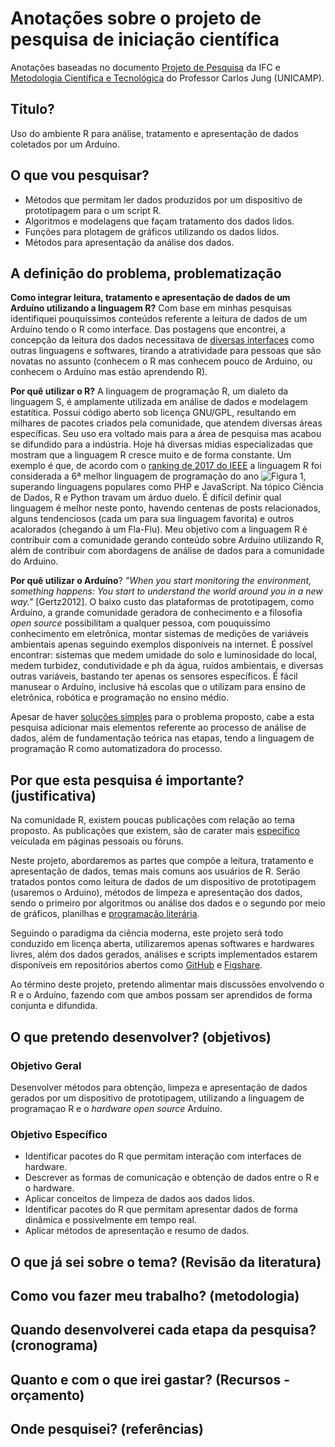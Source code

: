 # Anotações sobre o projeto de pesquisa de iniciação científica

Anotações baseadas no documento [Projeto de Pesquisa](http://biblioteca.ifc.edu.br/wp-content/uploads/sites/9/2014/07/Como-elaborar-um-projeto-de-pesquisa-de-Inicia%C3%A7%C3%A3o-Cient%C3%ADfica.pdf) da IFC e [Metodologia Científica e Tecnológica](http://www.dsce.fee.unicamp.br/~antenor/mod8.pdf) do Professor Carlos Jung (UNICAMP).

## Titulo?

Uso do ambiente R para análise, tratamento e apresentação de dados coletados por um Arduíno.

## O que vou pesquisar?

* Métodos que permitam ler dados produzidos por um dispositivo de prototipagem para o um script R.
* Algoritmos e modelagens que façam tratamento dos dados lidos.
* Funções para plotagem de gráficos utilizando os dados lidos.
* Métodos para apresentação da análise dos dados.

## A definição do problema, problematização

**Como integrar leitura, tratamento e apresentação de dados de um Arduíno utilizando a linguagem R?** Com base em minhas pesquisas identifiquei pouquíssimos conteúdos referente a leitura de dados de um Arduíno tendo o R como interface. Das postagens que encontrei, a concepção da leitura dos dados necessitava de [diversas interfaces](https://magesblog.com/post/2012-10-02-connecting-real-world-to-r-with-arduino/) como outras linguagens e softwares, tirando a atratividade para pessoas que são novatas no assunto (conhecem o R mas conhecem pouco de Arduino, ou conhecem o Arduíno mas estão aprendendo R).

**Por quê utilizar o R?** A linguagem de programação R, um dialeto da linguagem S, é amplamente utilizada em análise de dados e modelagem estatítica. Possui código aberto sob licença GNU/GPL, resultando em milhares de pacotes criados pela comunidade, que atendem diversas áreas específicas. Seu uso era voltado mais para a área de pesquisa mas acabou se difundido para a indústria. Hoje há diversas mídias especializadas que mostram que a linguagem R cresce muito e de forma constante. Um exemplo é que, de acordo com o [ranking de 2017 do IEEE](https://spectrum.ieee.org/computing/software/the-2017-top-programming-languages) a linguagem R foi considerada a 6ª melhor linguagem de programação do ano ![Figura 1](r_ranking_I3E.jpeg), superando linguagens populares como PHP e JavaScript.
Na tópico Ciência de Dados, R e Python travam um árduo duelo. É difícil definir qual linguagem é melhor neste ponto, havendo centenas de posts relacionados, alguns tendenciosos (cada um para sua linguagem favorita) e outros acalorados (chegando à um Fla-Flu). Meu objetivo com a linguagem R é contribuir com a comunidade gerando conteúdo sobre Arduíno utilizando R, além de contribuir com abordagens de análise de dados para a comunidade do Arduino.

**Por quê utilizar o Arduíno**? _"When you start monitoring the environment, something happens: You start to understand the world around you in a new way."_ [Gertz2012]. O baixo custo das plataformas de prototipagem, como Arduíno, a grande comunidade geradora de conhecimento e a filosofia *open source* possibilitam a qualquer pessoa, com pouquissímo conhecimento em eletrônica, montar sistemas de medições de variáveis ambientais apenas seguindo exemplos disponíveis na internet. É possível encontrar: sistemas que medem umidade do solo e luminosidade do local, medem turbidez, condutividade e ph da água, ruídos ambientais, e diversas outras variáveis, bastando ter apenas os sensores específicos. É fácil manusear o Arduíno, inclusive há escolas que o utilizam para ensino de eletrônica, robótica e programação no ensino médio.
 
Apesar de haver [soluções simples](https://magesblog.com/post/2015-02-17-reading-arduino-data-directly-into-r/) para o problema proposto, cabe a esta pesquisa adicionar mais elementos referente ao processo de análise de dados, além de fundamentação teórica nas etapas, tendo a linguagem de programação R como automatizadora do processo.

## Por que esta pesquisa é importante? (justificativa)

Na comunidade R, existem poucas publicações com relação ao tema proposto. As publicações que existem, são de carater mais [específico](https://www.r-bloggers.com/displaying-spatial-sensor-data-from-arduino-with-r-on-google-maps/) veículada em páginas pessoais ou fóruns. 

Neste projeto, abordaremos as partes que compõe a leitura, tratamento e apresentação de dados, temas mais comuns aos usuários de R. Serão tratados pontos como leitura de dados de um dispositivo de prototipagem (usaremos o Arduino), métodos de limpeza e apresentação dos dados, sendo o primeiro por algoritmos ou análise dos dados e o segundo por meio de gráficos, planilhas e [programação literária](https://en.wikipedia.org/wiki/Literate_programming).

Seguindo o paradigma da ciência moderna, este projeto será todo conduzido em licença aberta, utilizaremos apenas softwares e hardwares livres, além dos dados gerados, análises e scripts implementados estarem disponíveis em repositórios abertos como [GitHub](https://github.com/) e [Figshare](https://figshare.com/).

Ao término deste projeto, pretendo alimentar mais discussões envolvendo o R e o Arduíno, fazendo com que ambos possam ser aprendidos de forma conjunta e difundida. 

## O que pretendo desenvolver? (objetivos)

### Objetivo Geral

Desenvolver métodos para obtenção, limpeza e apresentação de dados gerados por um dispositivo de prototipagem, utilizando a linguagem de programaçao R e o *hardware open source* Arduíno.

### Objetivo Específico

* Identificar pacotes do R que permitam interação com interfaces de hardware.
* Descrever as formas de comunicação e obtenção de dados entre o R e o hardware.
* Aplicar conceitos de limpeza de dados aos dados lidos.
* Identificar pacotes do R que permitam apresentar dados de forma dinâmica e possivelmente em tempo real.
* Aplicar métodos de apresentação e resumo de dados.

## O que já sei sobre o tema? (Revisão da literatura) 



## Como vou fazer meu trabalho? (metodologia)
## Quando desenvolverei cada etapa da pesquisa? (cronograma)
## Quanto e com o que irei gastar? (Recursos - orçamento) 
## Onde pesquisei? (referências)